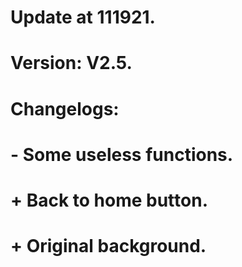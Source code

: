 # Update at 111921.
# Version: V2.5.
# Changelogs:
# - Some useless functions.
# + Back to home button.
# + Original background.
